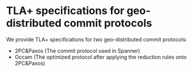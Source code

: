 # TLA+ specifications for geo-distributed commit protocols
We provide TLA+ specifications for two geo-distributed commit protocols:
- 2PC&Paxos (The commit protocol used in Spanner)
- Occam (The optimized protocol after applying the reduction rules onto 2PC&Paxos)
